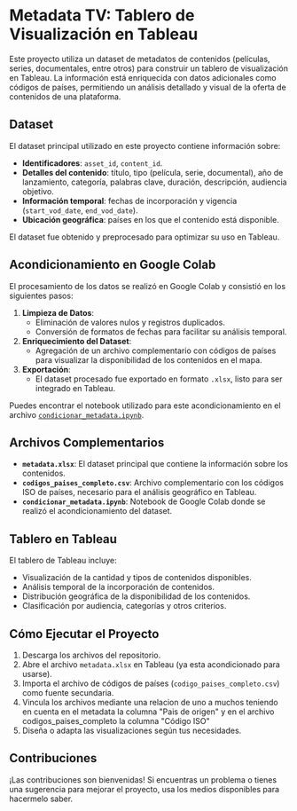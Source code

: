 # **Metadata TV: Tablero de Visualización en Tableau**

Este proyecto utiliza un dataset de metadatos de contenidos (películas, series, documentales, entre otros) para construir un tablero de visualización en Tableau. La información está enriquecida con datos adicionales como códigos de países, permitiendo un análisis detallado y visual de la oferta de contenidos de una plataforma.

## **Dataset**
El dataset principal utilizado en este proyecto contiene información sobre:
- **Identificadores**: `asset_id`, `content_id`.
- **Detalles del contenido**: título, tipo (película, serie, documental), año de lanzamiento, categoría, palabras clave, duración, descripción, audiencia objetivo.
- **Información temporal**: fechas de incorporación y vigencia (`start_vod_date`, `end_vod_date`).
- **Ubicación geográfica**: países en los que el contenido está disponible.

El dataset fue obtenido y preprocesado para optimizar su uso en Tableau.

## **Acondicionamiento en Google Colab**
El procesamiento de los datos se realizó en Google Colab y consistió en los siguientes pasos:
1. **Limpieza de Datos**: 
   - Eliminación de valores nulos y registros duplicados.
   - Conversión de formatos de fechas para facilitar su análisis temporal.
2. **Enriquecimiento del Dataset**:
   - Agregación de un archivo complementario con códigos de países para visualizar la disponibilidad de los contenidos en el mapa.
3. **Exportación**:
   - El dataset procesado fue exportado en formato `.xlsx`, listo para ser integrado en Tableau.

Puedes encontrar el notebook utilizado para este acondicionamiento en el archivo [`condicionar_metadata.ipynb`](./condicionar_metadata.ipynb).

## **Archivos Complementarios**
- **`metadata.xlsx`**: El dataset principal que contiene la información sobre los contenidos.
- **`codigos_paises_completo.csv`**: Archivo complementario con los códigos ISO de países, necesario para el análisis geográfico en Tableau.
- **`condicionar_metadata.ipynb`**: Notebook de Google Colab donde se realizó el acondicionamiento del dataset.

## **Tablero en Tableau**
El tablero de Tableau incluye:
- Visualización de la cantidad y tipos de contenidos disponibles.
- Análisis temporal de la incorporación de contenidos.
- Distribución geográfica de la disponibilidad de los contenidos.
- Clasificación por audiencia, categorías y otros criterios.

## **Cómo Ejecutar el Proyecto**
1. Descarga los archivos del repositorio.
2. Abre el archivo `metadata.xlsx` en Tableau (ya esta acondicionado para usarse).
3. Importa el archivo de códigos de países (`codigo_paises_completo.csv`) como fuente secundaria.
4. Vincula los archivos mediante una relacion de uno a muchos teniendo en cuenta en el metadata la columna "Pais de origen" y en el archivo codigos_paises_completo la columna "Código ISO"
6. Diseña o adapta las visualizaciones según tus necesidades.

## **Contribuciones**
¡Las contribuciones son bienvenidas! Si encuentras un problema o tienes una sugerencia para mejorar el proyecto, usa los medios disponibles para hacermelo saber.
